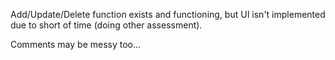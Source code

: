 Add/Update/Delete function exists and functioning, but UI isn't implemented due to short of time (doing other assessment).

Comments may be messy too...
